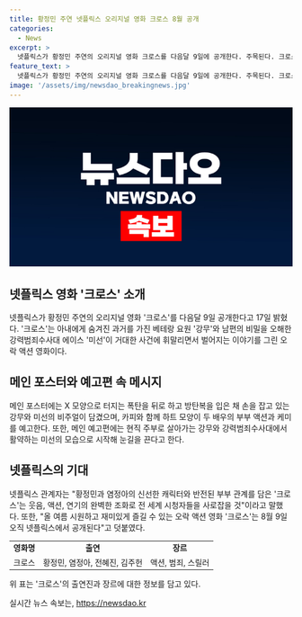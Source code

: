 ```yaml
---
title: 황정민 주연 넷플릭스 오리지널 영화 크로스 8월 공개
categories:
  - News
excerpt: >
  넷플릭스가 황정민 주연의 오리지널 영화 크로스를 다음달 9일에 공개한다. 주목된다. 크로스는 베테랑 주부로 살아가는 전직 요원 강무와 강력범죄수사대 에이스 미선이 함께 휘말리는 이야기를 그린 오락 액션 영화로, 두 배우의 신선한 캐릭터와 반전된 부부 관계가 예고되고 있다. 넷플릭스는 8월 9일 오직 넷플릭스에서 공개된다고 전했다. 올 여름 시원하고 재미있는 오락 액션 영화가 될 것으로 전망된다.
feature_text: >
  넷플릭스가 황정민 주연의 오리지널 영화 크로스를 다음달 9일에 공개한다. 주목된다. 크로스는 베테랑 주부로 살아가는 전직 요원 강무와 강력범죄수사대 에이스 미선이 함께 휘말리는 이야기를 그린 오락 액션 영화로, 두 배우의 신선한 캐릭터와 반전된 부부 관계가 예고되고 있다. 넷플릭스는 8월 9일 오직 넷플릭스에서 공개된다고 전했다. 올 여름 시원하고 재미있는 오락 액션 영화가 될 것으로 전망된다.
image: '/assets/img/newsdao_breakingnews.jpg'
---
```


<p><img src="/assets/img/newsdao_breakingnews.jpg" alt="implanttips 속보" /></p>

<h2 data-ke-size="size26">넷플릭스 영화 '크로스' 소개</h2>

<p data-ke-size="size16">넷플릭스가 황정민 주연의 오리지널 영화 '크로스'를 다음달 9일 공개한다고 17일 밝혔다. '크로스'는 아내에게 숨겨진 과거를 가진 베테랑 요원 '강무'와 남편의 비밀을 오해한 강력범죄수사대 에이스 '미선'이 거대한 사건에 휘말리면서 벌어지는 이야기를 그린 오락 액션 영화이다.</p>

<h2 data-ke-size="size26">메인 포스터와 예고편 속 메시지</h2>

<p data-ke-size="size16">메인 포스터에는 X 모양으로 터지는 폭탄을 뒤로 하고 방탄복을 입은 채 손을 잡고 있는 강무와 미선의 비주얼이 담겼으며, 카피와 함께 하트 모양이 두 배우의 부부 액션과 케미를 예고한다. 또한, 메인 예고편에는 현직 주부로 살아가는 강무와 강력범죄수사대에서 활약하는 미선의 모습으로 시작해 눈길을 끈다고 한다.</p>

<h2 data-ke-size="size26">넷플릭스의 기대</h2>

<p data-ke-size="size16">넷플릭스 관계자는 "황정민과 염정아의 신선한 캐릭터와 반전된 부부 관계를 담은 '크로스'는 웃음, 액션, 연기의 완벽한 조화로 전 세계 시청자들을 사로잡을 것"이라고 말했다. 또한, "올 여름 시원하고 재미있게 즐길 수 있는 오락 액션 영화 '크로스'는 8월 9일 오직 넷플릭스에서 공개된다"고 덧붙였다.</p>

<table>
<tbody>
<tr>
<td style="text-align: center; height: 17px;"><b>영화명</b></td>
<td style="text-align: center; height: 17px;"><b>출연</b></td>
<td style="text-align: center; height: 17px;"><b>장르</b></td>
</tr>
<tr>
<td style="text-align: center; height: 17px;">크로스</td>
<td style="text-align: center; height: 17px;">황정민, 염정아, 전혜진, 김주헌</td>
<td style="text-align: center; height: 17px;">액션, 범죄, 스릴러</td>
</tr>
</tbody>
</table>

<p data-ke-size="size16">위 표는 '크로스'의 출연진과 장르에 대한 정보를 담고 있다.</p>
실시간 뉴스 속보는, <a href="https://newsdao.kr" rel="dofollow">https://newsdao.kr</a>


